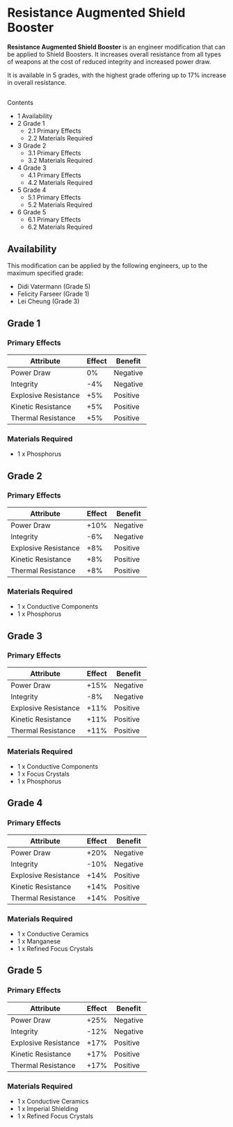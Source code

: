 # Resistance Augmented Shield Booster
**Resistance Augmented Shield Booster** is an engineer modification that can be applied to Shield Boosters. It increases overall resistance from all types of weapons at the cost of reduced integrity and increased power draw.

It is available in 5 grades, with the highest grade offering up to 17% increase in overall resistance.

## 

Contents

- 1 Availability
- 2 Grade 1
    - 2.1 Primary Effects
    - 2.2 Materials Required
- 3 Grade 2
    - 3.1 Primary Effects
    - 3.2 Materials Required
- 4 Grade 3
    - 4.1 Primary Effects
    - 4.2 Materials Required
- 5 Grade 4
    - 5.1 Primary Effects
    - 5.2 Materials Required
- 6 Grade 5
    - 6.1 Primary Effects
    - 6.2 Materials Required

## Availability

This modification can be applied by the following engineers, up to the maximum specified grade:

- Didi Vatermann (Grade 5)
- Felicity Farseer (Grade 1)
- Lei Cheung (Grade 3)

## Grade 1

### Primary Effects

| Attribute | Effect | Benefit |
| --- | --- | --- |
| Power Draw | 0% | Negative |
| Integrity | -4% | Negative |
| Explosive Resistance | +5% | Positive |
| Kinetic Resistance | +5% | Positive |
| Thermal Resistance | +5% | Positive |

### Materials Required

- 1 x Phosphorus

## Grade 2

### Primary Effects

| Attribute | Effect | Benefit |
| --- | --- | --- |
| Power Draw | +10% | Negative |
| Integrity | -6% | Negative |
| Explosive Resistance | +8% | Positive |
| Kinetic Resistance | +8% | Positive |
| Thermal Resistance | +8% | Positive |

### Materials Required

- 1 x Conductive Components
- 1 x Phosphorus

## Grade 3

### Primary Effects

| Attribute | Effect | Benefit |
| --- | --- | --- |
| Power Draw | +15% | Negative |
| Integrity | -8% | Negative |
| Explosive Resistance | +11% | Positive |
| Kinetic Resistance | +11% | Positive |
| Thermal Resistance | +11% | Positive |

### Materials Required

- 1 x Conductive Components
- 1 x Focus Crystals
- 1 x Phosphorus

## Grade 4

### Primary Effects

| Attribute | Effect | Benefit |
| --- | --- | --- |
| Power Draw | +20% | Negative |
| Integrity | -10% | Negative |
| Explosive Resistance | +14% | Positive |
| Kinetic Resistance | +14% | Positive |
| Thermal Resistance | +14% | Positive |

### Materials Required

- 1 x Conductive Ceramics
- 1 x Manganese
- 1 x Refined Focus Crystals

## Grade 5

### Primary Effects

| Attribute | Effect | Benefit |
| --- | --- | --- |
| Power Draw | +25% | Negative |
| Integrity | -12% | Negative |
| Explosive Resistance | +17% | Positive |
| Kinetic Resistance | +17% | Positive |
| Thermal Resistance | +17% | Positive |

### Materials Required

- 1 x Conductive Ceramics
- 1 x Imperial Shielding
- 1 x Refined Focus Crystals